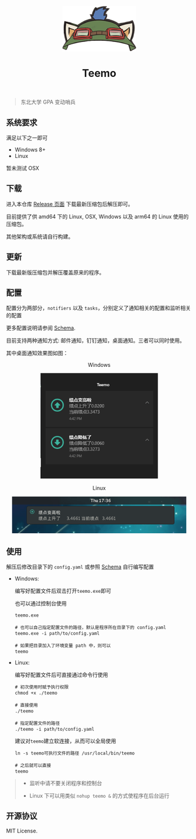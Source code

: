 <p align="center">
    <img src="https://github.com/neucn/teemo/blob/master/docs/logo.png?raw=true" alt="logo" width="200">
</p>

<h1 align="center">Teemo</h1>

<p align="center">
    <img src="https://img.shields.io/github/v/tag/neucn/teemo?label=version&style=flat-square" alt="">
    <img src="https://img.shields.io/github/license/neucn/teemo?style=flat-square" alt="">
</p>


> 东北大学 GPA 变动哨兵

## 系统要求
满足以下之一即可
- Windows 8+
- Linux

暂未测试 OSX

## 下载

进入本仓库 [Release 页面](https://github.com/neucn/teemo/releases/latest) 下载最新压缩包后解压即可。

目前提供了供 amd64 下的 Linux, OSX, Windows 以及 arm64 的 Linux 使用的压缩包。

其他架构或系统请自行构建。

## 更新

下载最新版压缩包并解压覆盖原来的程序。

## 配置

配置分为两部分，`notifiers` 以及 `tasks`，分别定义了通知相关的配置和监听相关的配置

更多配置说明请参阅 [Schema](https://github.com/neucn/teemo/blob/master/schema.yaml).



目前支持两种通知方式: 邮件通知，钉钉通知，桌面通知。三者可以同时使用。

其中桌面通知效果图如图：

<p align="center">Windows</p>
<p align="center">
    <img src="https://github.com/neucn/teemo/blob/master/docs/demo@windows.png?raw=true" alt="windows demo" style="zoom: 80%">
</p>
<p align="center">Linux</p>
<p align="center">
    <img src="https://github.com/neucn/teemo/blob/master/docs/demo@linux.png?raw=true" alt="linux demo" style="zoom: 80%">
</p>



## 使用

解压后修改目录下的 `config.yaml` 或参照 [Schema](https://github.com/neucn/teemo/blob/master/schema.yaml) 自行编写配置

- Windows:

    编写好配置文件后双击打开`teemo.exe`即可
    
    也可以通过控制台使用
    ```shell script
    teemo.exe
    
    # 也可以自己指定配置文件的路径，默认是程序所在目录下的 config.yaml
    teemo.exe -i path/to/config.yaml 
    
    # 如果把目录加入了环境变量 path 中，则可以
    teemo
    ```
    
- Linux:
  
    编写好配置文件后可直接通过命令行使用
    ```shell script
    # 初次使用时赋予执行权限
    chmod +x ./teemo
    
    # 直接使用
    ./teemo
    
    # 指定配置文件的路径
    ./teemo -i path/to/config.yaml 
    ```
  
    建议对`teemo`建立软连接，从而可以全局使用
    
    ```shell script
    ln -s teemo可执行文件的路径 /usr/local/bin/teemo
    
    # 之后就可以直接
    teemo
    ```


> - 监听中请不要关闭程序和控制台
> 
> - Linux 下可以用类似 `nohup teemo &` 的方式使程序在后台运行


## 开源协议
MIT License.